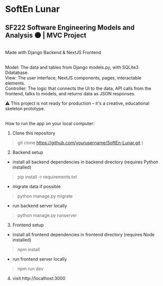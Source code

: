 # SoftEn Lunar
<h2> SF222 Software Engineering Models and Analysis 🌑 | MVC Project </h2> <br>
Made with Django Backend & NextJS Frontend <br> <br>

Model: The data and tables from Django models.py, with SQLite3 Ddatabase. <br>
View: The user interface, NextJS components, pages, interactable elements. <br>
Controller: The logic that connects the UI to the data, API calls from the frontend, talks to models, and returns data as JSON responses.

⚠️ This project is not ready for production – it's a creative, educational skeleton prototype. <br><br>

How to run the app on your local computer: <br>
1. Clone this repository <br>
>git clone https://github.com/yourusername/SoftEn-Lunar.git ) <br>
2. Backend setup <br>
- install all backend dependencies in backend directory (requires Python installed) <br>
>pip install -r requirements.txt <br>
- migrate data if possible <br>
>python manage.py migrate <br>
- run backend server locally <br>
>python manage.py runserver <br>
3. Frontend setup <br>
- install all frontend dependencies in frontend directory (requires Node installed) <br>
>npm install <br>
- run frontend server locally <br>
>npm run dev <br>
4. visit http://localhost:3000
